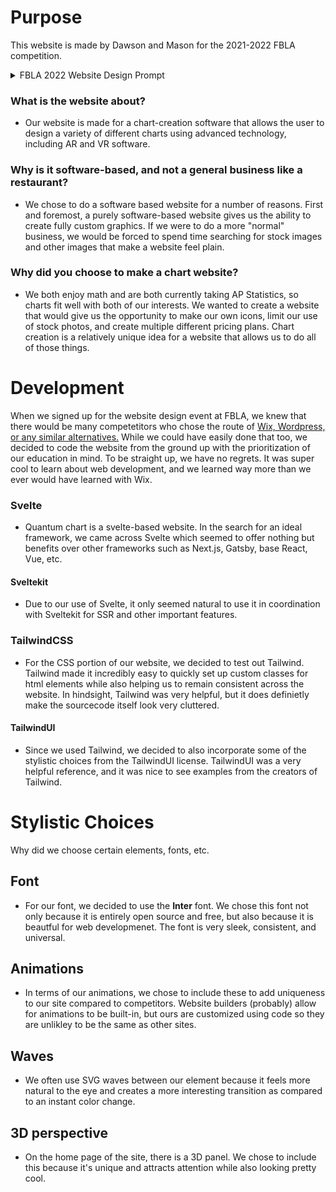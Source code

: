 # Purpose
This website is made by Dawson and Mason for the 2021-2022 FBLA competition. 

<details>
  <summary>FBLA 2022 Website Design Prompt</summary>
  Create a website for a new business in your local community, region, or state. The website must include a business name, photos, and description of the entity. The website must include a minimum of four web pages, including a contact us page and embedded features. The website should feature social media and marketing material to promote the new business
</details>

### What is the website about?
 - Our website is made for a chart-creation software that allows the user to design a variety of different charts using advanced technology, including AR and VR software.

### Why is it software-based, and not a general business like a restaurant?
- We chose to do a software based website for a number of reasons. First and foremost, a purely software-based website gives us the ability to create fully custom graphics. If we were to do a more "normal" business, we would be forced to spend time searching for stock images and other images that make a website feel plain.

### Why did you choose to make a chart website?
 - We both enjoy math and are both currently taking AP Statistics, so charts fit well with both of our interests. We wanted to create a website that would give us the opportunity to make our own icons, limit our use of stock photos, and create multiple different pricing plans. Chart creation is a relatively unique idea for a website that allows us to do all of those things.

# Development
When we signed up for the website design event at FBLA, we knew that there would be many competetitors who chose the route of <u>Wix, Wordpress, or any similar alternatives.</u> While we could have easily done that too, we decided to code the website from the ground up with the prioritization of our education in mind. To be straight up, we have no regrets. It was super cool to learn about web development, and we learned way more than we ever would have learned with Wix.

### Svelte
- Quantum chart is a svelte-based website. In the search for an ideal framework, we came across Svelte which seemed to offer nothing but benefits over other frameworks such as Next.js, Gatsby, base React, Vue, etc.

#### Sveltekit
- Due to our use of Svelte, it only seemed natural to use it in coordination with Sveltekit for SSR and other important features.

### TailwindCSS
- For the CSS portion of our website, we decided to test out Tailwind. Tailwind made it incredibly easy to quickly set up custom classes for html elements while also helping us to remain consistent across the website. In hindsight, Tailwind was very helpful, but it does definietly make the sourcecode itself look very cluttered.

#### TailwindUI
- Since we used Tailwind, we decided to also incorporate some of the stylistic choices from the TailwindUI license. TailwindUI was a very helpful reference, and it was nice to see examples from the creators of Tailwind.

# Stylistic Choices
Why did we choose certain elements, fonts, etc.

## Font
- For our font, we decided to use the **Inter** font. We chose this font not only because it is entirely open source and free, but also because it is beautful for web developmenet. The font is very sleek, consistent, and universal. 

## Animations
- In terms of our animations, we chose to include these to add uniqueness to our site compared to competitors. Website builders (probably) allow for animations to be built-in, but ours are customized using code so they are unlikley to be the same as other sites.

## Waves
- We often use SVG waves between our element because it feels more natural to the eye and creates a more interesting transition as compared to an instant color change.

## 3D perspective
- On the home page of the site, there is a 3D panel. We chose to include this because it's unique and attracts attention while also looking pretty cool.
